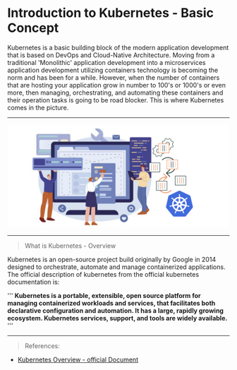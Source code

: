 # Introduction to Kubernetes - Basic Concept

Kubernetes is a basic building block of the modern application development that is based on DevOps and Cloud-Native Architecture. Moving from a traditional 'Monolithic' application development into a microservices application development utilizing containers technology is becoming the norm and has been for a while. However, when the number of containers that are hosting your application grow in number to 100's or 1000's or even more, then managing, orchestrating, and automating these containers and their operation tasks is going to be road blocker. This is where Kubernetes comes in the picture.

---

<p align="center">
    <img src="images/IntroPic.png">
</p>

---

> What is Kubernetes - Overview

Kubernetes is an open-source project build originally by Google in 2014 designed to orchestrate, automate and manage containerized applications. The official description of kubernetes from the official kubernetes documentation is:

'''
__Kubernetes is a portable, extensible, open source platform for managing containerized workloads and services, that facilitates both declarative configuration and automation. It has a large, rapidly growing ecosystem. Kubernetes services, support, and tools are widely available.__
'''


---

> References:

- [Kubernetes Overview - official Document](https://kubernetes.io/docs/concepts/overview/)
